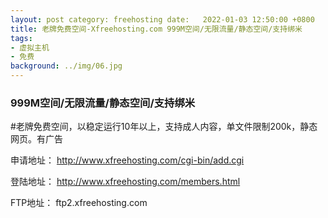 ```yaml
---
layout: post category: freehosting date:   2022-01-03 12:50:00 +0800
title: 老牌免费空间-Xfreehosting.com 999M空间/无限流量/静态空间/支持绑米
tags:
- 虚拟主机
- 免费
background: ../img/06.jpg
---
```


### 999M空间/无限流量/静态空间/支持绑米

#老牌免费空间，以稳定运行10年以上，支持成人内容，单文件限制200k，静态网页。有广告

申请地址：
http://www.xfreehosting.com/cgi-bin/add.cgi

登陆地址：
http://www.xfreehosting.com/members.html

FTP地址：
ftp2.xfreehosting.com
